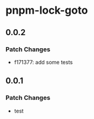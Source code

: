 # pnpm-lock-goto

## 0.0.2

### Patch Changes

- f171377: add some tests

## 0.0.1

### Patch Changes

- test
